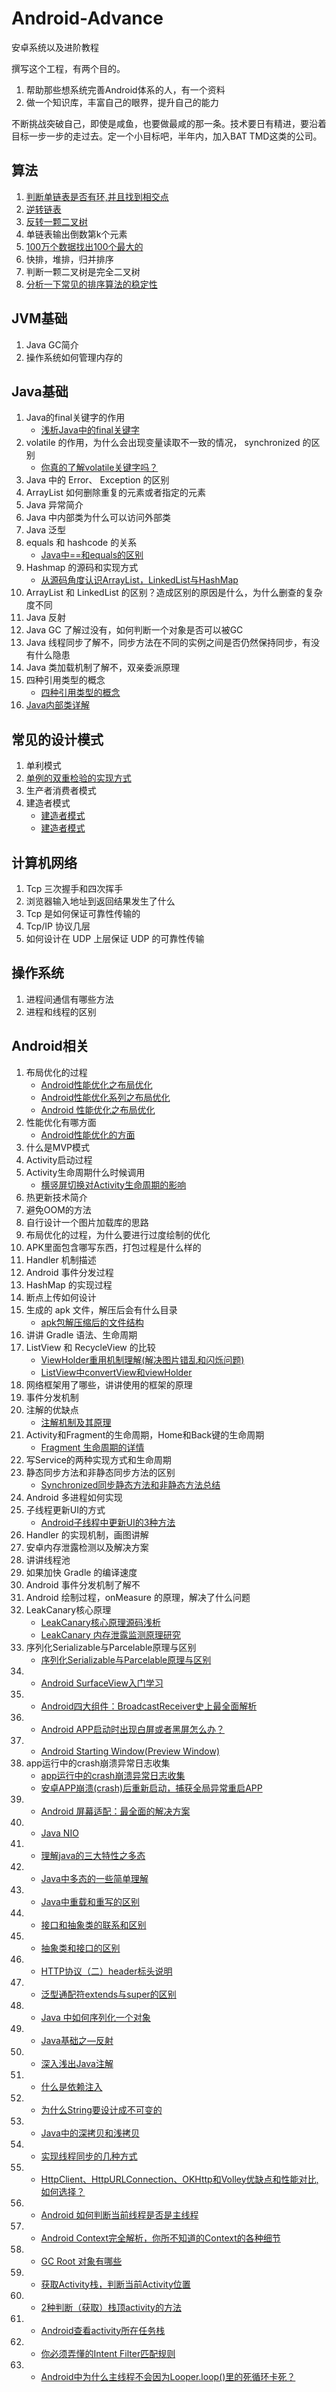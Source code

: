 # Android-Advance

安卓系统以及进阶教程

撰写这个工程，有两个目的。

1. 帮助那些想系统完善Android体系的人，有一个资料
2. 做一个知识库，丰富自己的眼界，提升自己的能力

不断挑战突破自己，即使是咸鱼，也要做最咸的那一条。技术要日有精进，要沿着目标一步一步的走过去。定一个小目标吧，半年内，加入BAT TMD这类的公司。



## 算法

1. [判断单链表是否有环,并且找到相交点](/algorithm/IsHaveCircle.java)
2. [逆转链表](/algorithm/ReverseNode.java)
3. [反转一颗二叉树](/algorithm/ReverseNode.j)
4. 单链表输出倒数第k个元素
5. [100万个数据找出100个最大的](/algorithm/FindTopK.java)
6. 快排，堆排，归并排序
7. 判断一颗二叉树是完全二叉树
8. [分析一下常见的排序算法的稳定性](https://www.cnblogs.com/tigerson/p/7156648.html)


## JVM基础

1. Java GC简介
2. 操作系统如何管理内存的

## Java基础

1. Java的final关键字的作用
    - [浅析Java中的final关键字](http://www.importnew.com/18586.html)
2. volatile 的作用，为什么会出现变量读取不一致的情况， synchronized 的区别
    - [你真的了解volatile关键字吗？](http://www.importnew.com/24082.html)
3. Java 中的 Error、 Exception 的区别
4. ArrayList 如何删除重复的元素或者指定的元素
5. Java 异常简介
6. Java 中内部类为什么可以访问外部类
7. Java 泛型
8. equals 和 hashcode 的关系
    - [ Java中==和equals的区别](http://blog.csdn.net/tiantiandjava/article/details/46988461)
9. Hashmap 的源码和实现方式
    - [从源码角度认识ArrayList，LinkedList与HashMap](https://www.jianshu.com/p/f174d49b391c)
10. ArrayList 和 LinkedList 的区别？造成区别的原因是什么，为什么删查的复杂度不同
11. Java 反射
12. Java GC 了解过没有，如何判断一个对象是否可以被GC
13. Java 线程同步了解不，同步方法在不同的实例之间是否仍然保持同步，有没有什么隐患
14. Java 类加载机制了解不，双亲委派原理
15. 四种引用类型的概念
    - [四种引用类型的概念](https://www.cnblogs.com/theo/p/6443493.html)
16. [Java内部类详解](https://www.cnblogs.com/dolphin0520/p/3811445.html)


## 常见的设计模式

1. 单利模式
2. [单例的双重检验的实现方式](/algorithm/Singleton.java)
3. 生产者消费者模式
4. 建造者模式
    - [建造者模式](http://blog.csdn.net/carson_ho/article/details/54910597)
    - [建造者模式](http://www.runoob.com/design-pattern/builder-pattern.html)

## 计算机网络

1. Tcp 三次握手和四次挥手
2. 浏览器输入地址到返回结果发生了什么
3. Tcp 是如何保证可靠性传输的
4. Tcp/IP 协议几层
5. 如何设计在 UDP 上层保证 UDP 的可靠性传输


## 操作系统

1. 进程间通信有哪些方法
2. 进程和线程的区别


## Android相关

1. 布局优化的过程
    - [Android性能优化之布局优化](https://www.cnblogs.com/hoolay/p/6248514.html)
    - [Android性能优化系列之布局优化](http://blog.csdn.net/u012124438/article/details/54564659)
    - [ Android 性能优化之布局优化](http://blog.csdn.net/u014608640/article/details/52511329)
2. 性能优化有哪方面
    - [Android性能优化的方面](https://www.jianshu.com/p/4d6c38e1f5b8)
3. 什么是MVP模式
4. Activity启动过程
5. Activity生命周期什么时候调用
    - [横竖屏切换对Activity生命周期的影响](http://blog.csdn.net/hzw19920329/article/details/51345971)
6. 热更新技术简介
7. 避免OOM的方法
8. 自行设计一个图片加载库的思路
9. 布局优化的过程，为什么要进行过度绘制的优化
10. APK里面包含哪写东西，打包过程是什么样的
11. Handler 机制描述
12. Android 事件分发过程
13. HashMap 的实现过程
14. 断点上传如何设计
15. 生成的 apk 文件，解压后会有什么目录
    - [apk包解压缩后的文件结构](http://blog.csdn.net/qu213/article/details/9629883)
16. 讲讲 Gradle 语法、生命周期
17. ListView 和 RecycleView 的比较
    - [ViewHolder重用机制理解(解决图片错乱和闪烁问题)](http://blog.csdn.net/xyq046463/article/details/51800095?locationNum=3)
    - [ListView中convertView和viewHolder](https://www.cnblogs.com/yuhanghzsd/p/5595532.html)
18. 网络框架用了哪些，讲讲使用的框架的原理
19. 事件分发机制
20. 注解的优缺点
    - [ 注解机制及其原理](http://blog.csdn.net/wangyangzhizhou/article/details/51698638)
21. Activity和Fragment的生命周期，Home和Back键的生命周期
    - [Fragment 生命周期的详情](https://www.cnblogs.com/fajieyefu/p/6092465.html)
22. 写Service的两种实现方式和生命周期
23. 静态同步方法和非静态同步方法的区别
    - [Synchronized同步静态方法和非静态方法总结](http://blog.csdn.net/u010842515/article/details/65443084)
24. Android 多进程如何实现
25. 子线程更新UI的方式
    - [Android子线程中更新UI的3种方法](http://gqdy365.iteye.com/blog/2112471)
26. Handler 的实现机制，画图讲解
27. 安卓内存泄露检测以及解决方案
28. 讲讲线程池
29. 如果加快 Gradle 的编译速度
30. Android 事件分发机制了解不
31. Android 绘制过程，onMeasure 的原理，解决了什么问题
32. LeakCanary核心原理
    - [LeakCanary核心原理源码浅析](http://blog.csdn.net/cloud_huan/article/details/53081120)
    - [LeakCanary 内存泄露监测原理研究](https://www.jianshu.com/p/5ee6b471970e)
33. 序列化Serializable与Parcelable原理与区别
    - [序列化Serializable与Parcelable原理与区别](https://www.jianshu.com/p/2939e11b5ecb)
34. - [Android SurfaceView入门学习](https://www.jianshu.com/p/15060fc9ef18)
35. - [Android四大组件：BroadcastReceiver史上最全面解析](https://www.jianshu.com/p/ca3d87a4cdf3)
36. - [Android APP启动时出现白屏或者黑屏怎么办？](https://www.jianshu.com/p/09b876b865ac)
37. - [Android Starting Window(Preview Window)](http://www.cnblogs.com/angeldevil/p/3801209.html)
38. app运行中的crash崩溃异常日志收集
    - [app运行中的crash崩溃异常日志收集](http://blog.csdn.net/qq_17387361/article/details/52688998)
    - [ 安卓APP崩溃(crash)后重新启动，捕获全局异常重启APP](http://blog.csdn.net/jiaweihaoku/article/details/78053403)
39. - [Android 屏幕适配：最全面的解决方案](https://www.jianshu.com/p/ec5a1a30694b)
40. - [Java NIO](http://blog.csdn.net/u011277123/article/details/71158564)
41. - [理解java的三大特性之多态](https://www.cnblogs.com/chenssy/p/3372798.html)
42. - [Java中多态的一些简单理解](https://www.cnblogs.com/wl0000-03/p/5964881.html)
43. - [Java中重载和重写的区别](http://blog.csdn.net/zhu_apollo/article/details/1852542)
44. - [接口和抽象类的联系和区别](http://blog.csdn.net/chengqiuming/article/details/70139323)
45. - [抽象类和接口的区别](http://blog.csdn.net/Hhc0917/article/details/54755001)
46. - [HTTP协议（二）header标头说明](https://www.cnblogs.com/lxg0/p/http.html)
47. - [泛型通配符extends与super的区别](https://www.cnblogs.com/yepei/p/6591289.html)
48. - [Java 中如何序列化一个对象](https://www.cnblogs.com/ScarecrowAnBird/p/7800785.html)
49. - [Java基础之—反射](http://blog.csdn.net/sinat_38259539/article/details/71799078)
50. - [深入浅出Java注解](https://zhuanlan.zhihu.com/p/21410338?refer=zmywly8866)
51. - [什么是依赖注入](http://blog.csdn.net/taijianyu/article/details/2338311/)
52. - [为什么String要设计成不可变的](http://blog.csdn.net/renfufei/article/details/16808775)
53. - [Java中的深拷贝和浅拷贝](http://blog.csdn.net/chjttony/article/details/7477346)
54. - [实现线程同步的几种方式](http://blog.csdn.net/small_lee/article/details/51453019)
55. - [HttpClient、HttpURLConnection、OKHttp和Volley优缺点和性能对比,如何选择？](http://blog.csdn.net/langtop/article/details/77972855)
56. - [Android 如何判断当前线程是否是主线程](http://blog.csdn.net/clevergump/article/details/50995612)
57. - [ Android Context完全解析，你所不知道的Context的各种细节](http://blog.csdn.net/guolin_blog/article/details/47028975)
58. - [GC Root 对象有哪些](http://blog.csdn.net/yaozhifeng123456/article/details/48375115)
59. - [获取Activity栈，判断当前Activity位置](http://blog.csdn.net/ffengz/article/details/74937311)
60. - [2种判断（获取）栈顶activity的方法](http://blog.csdn.net/u014620028/article/details/56835374)
61. - [Android查看activity所在任务栈](http://blog.csdn.net/bin622/article/details/76861009)
62. - [你必须弄懂的Intent Filter匹配规则](http://blog.csdn.net/mynameishuangshuai/article/details/51673273)
63. - [Android中为什么主线程不会因为Looper.loop()里的死循环卡死？](https://www.zhihu.com/question/34652589/answer/59578531)
